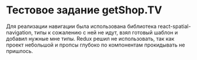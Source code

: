 # Тестовое задание getShop.TV

Для реализации навигации была использована библиотека react-spatial-navigation, типы к сожалению с ней не идут, взял готовый шаблон и добавил нужные мне типы.
Redux решил не использовать, так как проект небольшой и пропсы глубоко по компонентам прокидывать не пришлось.


